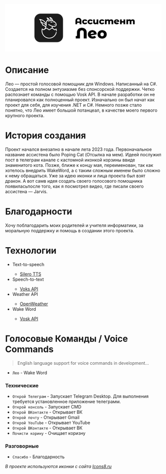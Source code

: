 <p align="center">
  <picture>
    <source media="(prefers-color-scheme: dark)" srcset="./banner.png">
    <img src="./banner.png">
  </picture>
</p>

# Описание
<p>
Лео — простой голосовой помощник для Windows. Написанный на C#. 
Создается на полном энтузиазме без спонсорской поддержки. Четко 
распознает команды с помощью Vosk API. В начале разработки он не 
планировался как полноценный проект. Изначально он был начат как 
проект для себя, для изучения .NET и С#. Немного позже стало 
понятно, что Лео имеет большой потанцеал, в качестве моего 
первого крупного проекта.
</p>

# История создания
<p>
Проект начался внезапно в  начале лета 2023 года. Первоначальное
название ассистена было Poping Cat (Отсылка на мем). Идеей послужил
пост в телеграм канале с кастомной иконкой корзины ввиде знаменитого 
кота. Позже, ближе к концу мая, переименован, так как хотелось внедрить
WakeWord, а с таким сложным именем было сложно к нему обращаться.
Уже за идею иконки и лица проекта был взят дракон. А вот самв идея 
создать своего голосового помощника появиласьпосле того, как я 
посмотрел видео, где писали своего ассистена — Jarvis.
</p>

<h1> Благодарности </h1>
<p>Хочу поблагодарить моих родителей и учителя информатики, за моральную
поддержку и помощь в создании этого проекта.</p>

<h1> Технологии </h1>
<ul>
   <li>Text-to-speech</li>
	<ul>
	    <li><a href="https://github.com/snakers4/silero-models">Silero TTS</a></li>
	</ul>
   <li>Speech-to-text</li>
	<ul>
	    <li><a href="https://github.com/alphacep/vosk-api">Voks API</a></li>
	</ul>
   <li>Weather API</li>
	<ul>
	    <li><a href="https://openweathermap.org/">OpenWeather</a></li>
	</ul>
   <li>Wake Word</li>
	<ul>
	    <li><a href="https://github.com/alphacep/vosk-api">Vosk API</a></li>
	</ul>
</ul>


# Голосовые Команды / Voice Commands
> English language support for voice commands in development...
- ```Лео``` - Wake Word
### Технические
- ```Открой Телеграм``` -  Запускает Telegram Desktop. Для выполнения требуется установленное приложение телеграмм.
- ```Открой консоль``` - Запускает CMD
- ```Открой ВКонтакте``` - Открывает ВК
- ```Открой почту``` - Открывает Gmail
- ```Открой YouTube``` - Открывает YouTube
- ```Открой ВКонтакте``` - Открывает ВК
- ```Почисти корину``` - Очищает коризну

### Разговорные
- ```Спасибо``` - Благодарность


_В проекте используются иконки с сайта <a href="https://icons8.ru/">Icons8.ru</a>_
